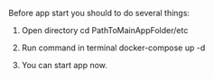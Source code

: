 Before app start you should to do several things:

1. Open directory 
cd PathToMainAppFolder/etc

2. Run command in terminal
docker-compose up -d

3. You can start app now.